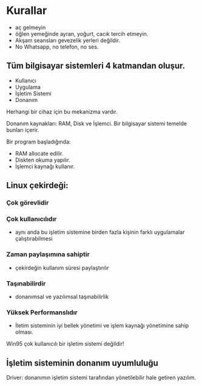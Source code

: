 # Kurallar

- aç gelmeyin
- öğlen yemeğinde ayran, yoğurt, cacık tercih etmeyin.
- Akşam seansları gevezelik yerleri değildir.
- No Whatsapp, no telefon, no ses.

## Tüm bilgisayar sistemleri 4 katmandan oluşur.

- Kullanıcı
- Uygulama
- İşletim Sistemi
- Donanım

Herhangi bir cihaz için bu mekanizma vardır.

Donanım kaynakları: RAM, Disk ve İşlemci. Bir bilgisayar sistemi temelde bunları içerir.

Bir program başladığında: 
- RAM allocate edilir.
- Diskten okuma yapılır.
- İşlemci kaynağı kullanır.

## Linux çekirdeği:
### Çok görevlidir
### Çok kullanıcılıdır
- aynı anda bu işletim sistemine birden fazla kişinin farklı uygulamalar çalıştırabilmesi
### Zaman paylaşımına sahiptir
- çekirdeğin kullanım süresi paylaştırılır
### Taşınabilirdir
- donanımsal ve yazılımsal taşınabilirlik
### Yüksek Performanslıdır
- İletim sisteminin iyi bellek yönetimi ve işlem kaynağı yönetimine sahip olması.

Win95 çok kullanıcılı bir işletim sistemi değildir!

## İşletim sisteminin donanım uyumluluğu
Driver: donanımın işletim sistemi tarafından yönetilebilir hale getiren yazılım.